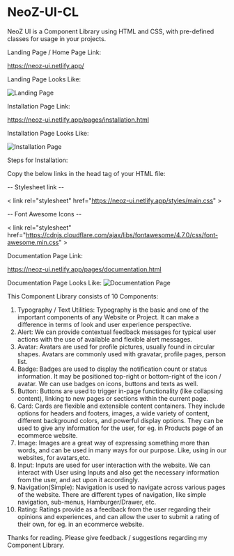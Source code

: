 # NeoZ-UI-CL
NeoZ UI is a Component Library using HTML and CSS, with pre-defined classes for usage in your projects.

Landing Page / Home Page Link: 

https://neoz-ui.netlify.app/

Landing Page Looks Like:

![Landing Page](https://user-images.githubusercontent.com/91183455/154760354-c8bbfae4-be16-4056-84e5-2f1e62f77875.JPG)

Installation Page Link: 

https://neoz-ui.netlify.app/pages/installation.html

Installation Page Looks Like:

![Installation Page](https://user-images.githubusercontent.com/91183455/154760498-db94f933-6792-4a90-926a-647a46e8eb0a.JPG)

Steps for Installation:

Copy the below links in the head tag of your HTML file: 

-- Stylesheet link --

&lt; link rel="stylesheet" href="https://neoz-ui.netlify.app/styles/main.css" &gt;

-- Font Awesome Icons --

&lt; link rel="stylesheet" href="https://cdnjs.cloudflare.com/ajax/libs/fontawesome/4.7.0/css/font-awesome.min.css" &gt;

Documentation Page Link: 

https://neoz-ui.netlify.app/pages/documentation.html

Documentation Page Looks Like:
![Documentation Page](https://user-images.githubusercontent.com/91183455/154761374-0b55f80e-42ed-42ca-aa73-3e50b18e45c1.JPG)


This Component Library consists of 10 Components:
1. Typography / Text Utilities: Typography is the basic and one of the important components of any Website or Project. It can make a difference in terms of look and user experience perspective.
2. Alert: We can provide contextual feedback messages for typical user actions with the use of available and flexible alert messages.
3. Avatar: Avatars are used for profile pictures, usually found in circular shapes. Avatars are commonly used with gravatar, profile pages, person list.
4. Badge: Badges are used to display the notification count or status information. It may be positioned top-right or bottom-right of the icon / avatar. We can use badges on icons, buttons and texts as well.
5. Button: Buttons are used to trigger in-page functionality (like collapsing content), linking to new pages or sections within the current page.
6. Card: Cards are flexible and extensible content containers. They include options for headers and footers, images, a wide variety of content, different background colors, and powerful display options. They can be used to give any information for the user, for eg. in Products page of an ecommerce website.
7. Image: Images are a great way of expressing something more than words, and can be used in many ways for our purpose. Like, using in our websites, for avatars,etc.
8. Input: Inputs are used for user interaction with the website. We can interact with User using Inputs and also get the necessary information from the user, and act upon it accordingly.
9. Navigation(Simple): Navigation is used to navigate across various pages of the website. There are different types of navigation, like simple navigation, sub-menus, Hamburger/Drawer, etc.
10. Rating: Ratings provide as a feedback from the user regarding their opinions and experiences, and can allow the user to submit a rating of their own, for eg. in an ecommerce website.

Thanks for reading. Please give feedback / suggestions regarding my Component Library.

